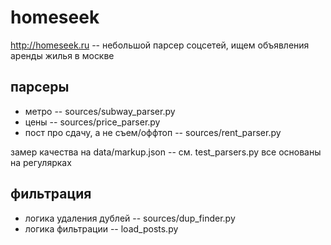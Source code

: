 # homeseek
http://homeseek.ru -- небольшой парсер соцсетей, ищем объявления аренды жилья в москве

## парсеры
* метро -- sources/subway_parser.py
* цены -- sources/price_parser.py
* пост про сдачу, а не съем/оффтоп -- sources/rent_parser.py

замер качества на data/markup.json -- см. test_parsers.py
все основаны на регулярках

## фильтрация
* логика удаления дублей -- sources/dup_finder.py
* логика фильтрации -- load_posts.py
